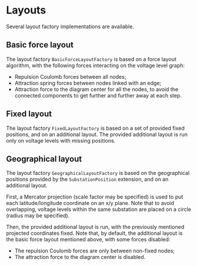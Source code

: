 # Layouts

Several layout factory implementations are available.

## Basic force layout
The layout factory `BasicForceLayoutFactory` is based on a force layout algorithm, with the following forces interacting on the voltage level graph:
- Repulsion Coulomb forces between all nodes;
- Attraction spring forces between nodes linked with an edge;
- Attraction force to the diagram center for all the nodes, to avoid the connected components to get further and further away at each step.

## Fixed layout
The layout factory `FixedLayoutFactory` is based on a set of provided fixed positions, and on an additional layout.
The provided additional layout is run only on voltage levels with missing positions.

## Geographical layout
The layout factory `GeographicalLayoutFactory` is based on the geographical positions provided by the `SubstationPosition` extension, and on an additional layout.

First, a Mercator projection (scale factor may be specified) is used to put each latitude/longitude coordinate on an x/y plane.
Note that to avoid overlapping, voltage levels within the same substation are placed on a circle (radius may be specified). 

Then, the provided additional layout is run, with the previously mentioned projected coordinates fixed.
Note that, by default, the additional layout is the basic force layout mentioned above, with some forces disabled:
- The repulsion Coulomb forces are only between non-fixed nodes;
- The attraction force to the diagram center is disabled.
